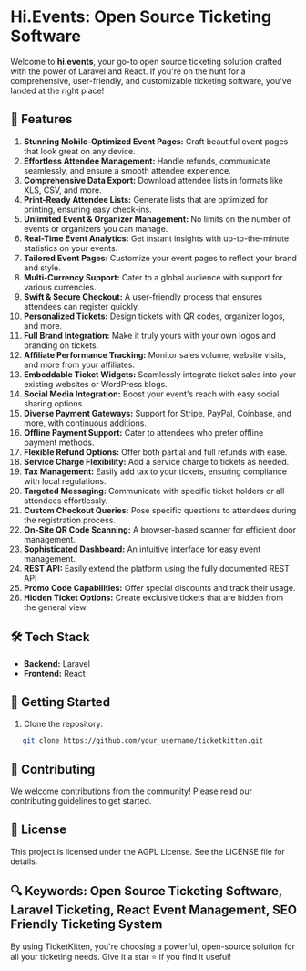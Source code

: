# Hi.Events: Open Source Ticketing Software

Welcome to **hi.events**, your go-to open source ticketing solution crafted with the power of Laravel and React. If you're on the hunt for a comprehensive, user-friendly, and customizable ticketing software, you've landed at the right place!


## 🌟 Features

1. **Stunning Mobile-Optimized Event Pages:** Craft beautiful event pages that look great on any device.
2. **Effortless Attendee Management:** Handle refunds, communicate seamlessly, and ensure a smooth attendee experience.
3. **Comprehensive Data Export:** Download attendee lists in formats like XLS, CSV, and more.
4. **Print-Ready Attendee Lists:** Generate lists that are optimized for printing, ensuring easy check-ins.
5. **Unlimited Event & Organizer Management:** No limits on the number of events or organizers you can manage.
6. **Real-Time Event Analytics:** Get instant insights with up-to-the-minute statistics on your events.
7. **Tailored Event Pages:** Customize your event pages to reflect your brand and style.
8. **Multi-Currency Support:** Cater to a global audience with support for various currencies.
9. **Swift & Secure Checkout:** A user-friendly process that ensures attendees can register quickly.
10. **Personalized Tickets:** Design tickets with QR codes, organizer logos, and more.
11. **Full Brand Integration:** Make it truly yours with your own logos and branding on tickets.
12. **Affiliate Performance Tracking:** Monitor sales volume, website visits, and more from your affiliates.
13. **Embeddable Ticket Widgets:** Seamlessly integrate ticket sales into your existing websites or WordPress blogs.
14. **Social Media Integration:** Boost your event's reach with easy social sharing options.
15. **Diverse Payment Gateways:** Support for Stripe, PayPal, Coinbase, and more, with continuous additions.
16. **Offline Payment Support:** Cater to attendees who prefer offline payment methods.
17. **Flexible Refund Options:** Offer both partial and full refunds with ease.
18. **Service Charge Flexibility:** Add a service charge to tickets as needed.
19. **Tax Management:** Easily add tax to your tickets, ensuring compliance with local regulations.
20. **Targeted Messaging:** Communicate with specific ticket holders or all attendees effortlessly.
21. **Custom Checkout Queries:** Pose specific questions to attendees during the registration process.
22. **On-Site QR Code Scanning:** A browser-based scanner for efficient door management.
23. **Sophisticated Dashboard:** An intuitive interface for easy event management.
24. **REST API:** Easily extend the platform using the fully documented REST API
25. **Promo Code Capabilities:** Offer special discounts and track their usage.
26. **Hidden Ticket Options:** Create exclusive tickets that are hidden from the general view.

## 🛠️ Tech Stack

- **Backend:** Laravel
- **Frontend:** React

## 🚀 Getting Started

1. Clone the repository:
```bash
   git clone https://github.com/your_username/ticketkitten.git
```

## 🤝 Contributing
We welcome contributions from the community! Please read our contributing guidelines to get started.

## 📜 License
This project is licensed under the AGPL License. See the LICENSE file for details.

## 🔍 Keywords: Open Source Ticketing Software, Laravel Ticketing, React Event Management, SEO Friendly Ticketing System

By using TicketKitten, you're choosing a powerful, open-source solution for all your ticketing needs. Give it a star ⭐ if you find it useful!
